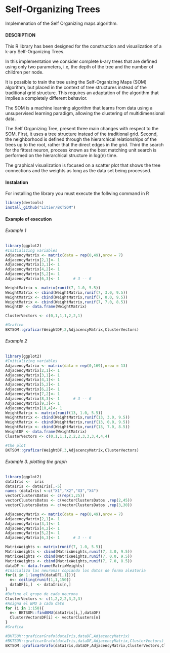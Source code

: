 # Self-Organizing Trees

Implemenation of the Self Organizing maps algorithm.

#### DESCRIPTION

This R library has been designed for the construction and visualization of a k-ary Self-Organizing Trees.

In this implementation we consider complete k-ary trees that are defined using only two parameters, i.e, the depth of the tree and the number of children per node.

It is possible to train the tree using the Self-Organizing Maps (SOM) algorithm, but placed in the context of tree structures instead of the traditional grid structure. This requires an adaptation of the algorithm that implies a completely different behavior.

The SOM  is a machine learning algorithm that learns from data using a unsupervised learning paradigm, allowing the clustering of multidimensional data.

The Self Organizing Tree, present three main changes with respect to the SOM. First, it uses a tree structure instead of the traditional grid. Second, the neighborhood is defined through the hierarchical relationships of the trees up to the root, rather that the direct edges in the grid. Third the search for the fittest neuron, process known as the best matching unit search is performed on the hierarchical structure in log(n) time.

The graphical visualization is focused on a scatter plot that shows the tree connections and the weights as long as the data set being processed.

#### Instalation 

For installing the library you must execute the follwing command in R

```R
library(devtools)
install_github("Litier/BKTSOM")
```

#### Example of execution 

###### Example 1

```R
library(ggplot2)
#Initializing variables
AdjacencyMatrix <- matrix(data = rep(0,49),nrow = 7)
AdjacencyMatrix[2,1]<- 1
AdjacencyMatrix[3,1]<- 1
AdjacencyMatrix[4,2]<- 1
AdjacencyMatrix[5,2]<- 1
AdjacencyMatrix[6,3]<- 1      # 3 -- 6

WeightMatrix <- matrix(runif(7, 1.0, 5.5))
WeightMatrix <- cbind(WeightMatrix,runif(7, 3.0, 9.5))
WeightMatrix <- cbind(WeightMatrix,runif(7, 0.0, 9.5))
WeightMatrix <- cbind(WeightMatrix,runif(7, 7.0, 8.5))
WeightDF <- data.frame(WeightMatrix)

ClusterVectors <- c(0,1,1,1,2,2,1)

#Grafico
BKTSOM::graficar(WeightDF,2,AdjacencyMatrix,ClusterVectors)
```
###### Example 2
```R
library(ggplot2)
#Initializing variables
AdjacencyMatrix <- matrix(data = rep(0,169),nrow = 13)
AdjacencyMatrix[2,1]<- 1
AdjacencyMatrix[3,1]<- 1
AdjacencyMatrix[4,1]<- 1
AdjacencyMatrix[5,2]<- 1
AdjacencyMatrix[6,2]<- 1
AdjacencyMatrix[7,2]<- 1
AdjacencyMatrix[8,3]<- 1      # 3 -- 6
AdjacencyMatrix[9,3]<- 1
AdjacencyMatrix[10,4]<- 1
WeightMatrix <- matrix(runif(13, 1.0, 5.5))
WeightMatrix <- cbind(WeightMatrix,runif(13, 3.0, 9.5))
WeightMatrix <- cbind(WeightMatrix,runif(13, 0.0, 9.5))
WeightMatrix <- cbind(WeightMatrix,runif(13, 7.0, 8.5))
WeightDF <- data.frame(WeightMatrix)
ClusterVectors <- c(0,1,1,1,2,2,2,3,3,3,4,4,4)

#the plot
BKTSOM::graficar(WeightDF,3,AdjacencyMatrix,ClusterVectors)
```
###### Example 3. plotting the graph
```R
library(ggplot2)
dataIris <-  iris
dataIris <- dataIris[,-5]
names (dataIris) <-c("X1","X2","X3","X4")
vectorClustersDatos <- c(rep(1,25))
vectorClustersDatos <- c(vectorClustersDatos ,rep(2,45))
vectorClustersDatos <- c(vectorClustersDatos ,rep(3,30))

AdjacencyMatrix <- matrix(data = rep(0,49),nrow = 7)
AdjacencyMatrix[2,1]<- 1
AdjacencyMatrix[3,1]<- 1
AdjacencyMatrix[4,2]<- 1
AdjacencyMatrix[5,2]<- 1
AdjacencyMatrix[6,3]<- 1      # 3 -- 6

MatrixWeights <- matrix(runif(7, 1.0, 5.5))
MatrixWeights <- cbind(MatrixWeights,runif(7, 3.0, 9.5))
MatrixWeights <- cbind(MatrixWeights,runif(7, 0.0, 9.5))
MatrixWeights <- cbind(MatrixWeights,runif(7, 7.0, 8.5))
dataDF <- data.frame(MatrixWeights)
#Inicializa las neuronas copiando los datos de forma aleatoria
for(i in 1:length(dataDF[,1])){
  n<- ceiling(runif(1,1,150))
  dataDF[i,]  <- dataIris[n,]
}
#Define el grupo de cada neurona
ClusterVectors <- c(1,2,2,2,3,2,3)
#Asigna el BMU a cada dato
for (i in 1:150){
  n<- BKTSOM::findBMU(dataIris[i,],dataDF)
  ClusterVectorsDF[i] <- vectorClusters[n]
}
#Grafica

#BKTSOM::graficarGrafo(dataIris,dataDF,AdjacencyMatrix)
#BKTSOM::graficarGrafo(dataIris,dataDF,AdjacencyMatrix,ClusterVectors)
BKTSOM::graficarGrafo(dataIris,dataDF,AdjacencyMatrix,ClusterVectors,ClusterVectorsDF)
```
